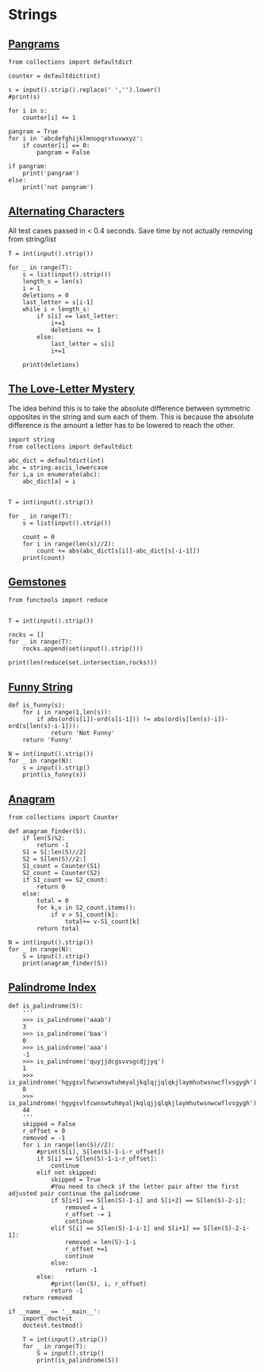 # Strings

## [Pangrams](https://www.hackerrank.com/challenges/pangrams)

```
from collections import defaultdict

counter = defaultdict(int)

s = input().strip().replace(' ','').lower()
#print(s)

for i in s:
    counter[i] += 1

pangram = True
for i in 'abcdefghijklmnopqrstuvwxyz':
    if counter[i] == 0:
        pangram = False

if pangram:
    print('pangram')
else:
    print('not pangram')
```

## [Alternating Characters](https://www.hackerrank.com/challenges/alternating-characters)

All test cases passed in < 0.4 seconds. Save time by not actually removing from string/list
```
T = int(input().strip())

for _ in range(T):
    s = list(input().strip())
    length_s = len(s)
    i = 1
    deletions = 0
    last_letter = s[i-1]
    while i < length_s:
        if s[i] == last_letter:
            i+=1
            deletions += 1
        else:
            last_letter = s[i]
            i+=1

    print(deletions)
```

## [The Love-Letter Mystery](https://www.hackerrank.com/challenges/the-love-letter-mystery)

The idea behind this is to take the absolute difference between symmetric opposites in the string and sum each of them. This is because the absolute difference is the amount a letter has to be lowered to reach the other.
```
import string
from collections import defaultdict

abc_dict = defaultdict(int)
abc = string.ascii_lowercase
for i,a in enumerate(abc):
    abc_dict[a] = i


T = int(input().strip())

for _ in range(T):
    s = list(input().strip())

    count = 0
    for i in range(len(s)//2):
        count += abs(abc_dict[s[i]]-abc_dict[s[-i-1]])
    print(count)
```

## [Gemstones](https://www.hackerrank.com/challenges/gem-stones)

```
from functools import reduce


T = int(input().strip())

rocks = []
for _ in range(T):
    rocks.append(set(input().strip()))

print(len(reduce(set.intersection,rocks)))
```

## [Funny String](https://www.hackerrank.com/challenges/funny-string)

```
def is_funny(s):
    for i in range(1,len(s)):
        if abs(ord(s[i])-ord(s[i-1])) != abs(ord(s[len(s)-i])-ord(s[len(s)-i-1])):
            return 'Not Funny'
    return 'Funny'

N = int(input().strip())
for _ in range(N):
    s = input().strip()
    print(is_funny(s))

```

## [Anagram](https://www.hackerrank.com/challenges/anagram)

```
from collections import Counter

def anagram_finder(S):
    if len(S)%2:
        return -1
    S1 = S[:len(S)//2]
    S2 = S[len(S)//2:]
    S1_count = Counter(S1)
    S2_count = Counter(S2)
    if S1_count == S2_count:
        return 0
    else:
        total = 0
        for k,v in S2_count.items():
            if v > S1_count[k]:
                total+= v-S1_count[k]
        return total

N = int(input().strip())
for _ in range(N):
    S = input().strip()
    print(anagram_finder(S))
```

## [Palindrome Index](https://www.hackerrank.com/challenges/palindrome-index)

```
def is_palindrome(S):
    '''
    >>> is_palindrome('aaab')
    3
    >>> is_palindrome('baa')
    0
    >>> is_palindrome('aaa')
    -1
    >>> is_palindrome('quyjjdcgsvvsgcdjjyq')
    1
    >>> is_palindrome('hgygsvlfwcwnswtuhmyaljkqlqjjqlqkjlaymhutwsnwcflvsgygh')
    8
    >>> is_palindrome('hgygsvlfcwnswtuhmyaljkqlqjjqlqkjlaymhutwsnwcwflvsgygh')
    44
    '''
    skipped = False
    r_offset = 0
    removed = -1
    for i in range(len(S)//2):
        #print(S[i], S[len(S)-1-i-r_offset])
        if S[i] == S[len(S)-1-i-r_offset]:
            continue
        elif not skipped:
            skipped = True
            #You need to check if the letter pair after the first adjusted pair continue the palindrome
            if S[i+1] == S[len(S)-1-i] and S[i+2] == S[len(S)-2-i]:
                removed = i
                r_offset -= 1
                continue
            elif S[i] == S[len(S)-1-i-1] and S[i+1] == S[len(S)-2-i-1]:
                removed = len(S)-1-i
                r_offset +=1
                continue
            else:
                return -1
        else:
            #print(len(S), i, r_offset)
            return -1
    return removed

if __name__ == '__main__':
    import doctest
    doctest.testmod()

    T = int(input().strip())
    for _ in range(T):
        S = input().strip()
        print(is_palindrome(S))
```
